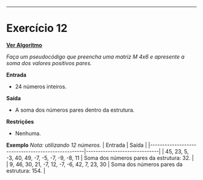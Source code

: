 ---
# Exercício 12

[**Ver Algoritmo**](Algoritmo12.md)

*Faça um pseudocódigo que preencha uma matriz M 4x6 e apresente a soma dos valores positivos pares.*

**Entrada**
- 24 números inteiros.

**Saída**
- A soma dos números pares dentro da estrutura.

**Restrições**
- Nenhuma.

**Exemplo**
*Nota: utilizando 12 números.*
| Entrada                                           | Saída                        |
|---------------------------------------------------|------------------------------|
| 45, 23, 5, -3, 40, 49, -7, -5, -7, -9, -8, 11      | Soma dos números pares da estrutura: 32. |
| 9, 46, 30, 21, -7, 12, -7, -6, 42, 7, 23, 30       | Soma dos números pares da estrutura: 154. |
